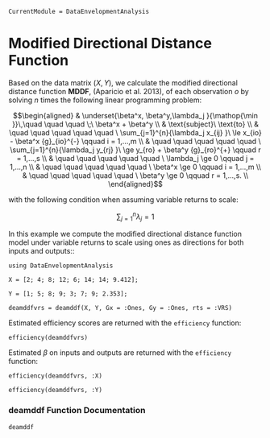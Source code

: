 ```@meta
CurrentModule = DataEnvelopmentAnalysis
```

# Modified Directional Distance Function

Based on the data  matrix $(X,Y)$, we calculate the modified directional distance function **MDDF**, (Aparicio et al. 2013), of each observation *o* by solving $n$ times the following linear programming problem:

```math
\begin{aligned}
  & \underset{\beta^x, \beta^y,\lambda_j }{\mathop{\min }}\,\quad \quad \quad \;\ \beta^x + \beta^y   \\
  & \text{subject}\ \text{to}  \\
  & \quad \quad \quad \quad \quad \ \sum_{j=1}^{n}{\lambda_j x_{ij} }\ \le x_{io} - \beta^x {g}_{io}^{-} \qquad i = 1,...,m  \\
  & \quad \quad \quad \quad \quad \ \sum_{j=1}^{n}{\lambda_j y_{rj} }\ \ge y_{ro} + \beta^y {g}_{ro}^{+} \qquad r = 1,...,s \\
  & \quad \quad \quad \quad \quad \ \lambda_j \ge 0 \qquad j = 1,...,n \\ 
  & \quad \quad \quad \quad \quad \ \beta^x \ge 0 \qquad i = 1,...,m  \\
  & \quad \quad \quad \quad \quad \ \beta^y \ge 0 \qquad r = 1,...,s.  \\
\end{aligned}
```

with the following condition when assuming variable returns to scale:
```math
\sum\nolimits_{j=1}^{n}\lambda_j=1
```

In this example we compute the modified directional distance function model under variable returns to scale using ones as directions for both inputs and outputs::
```@example mddf
using DataEnvelopmentAnalysis

X = [2; 4; 8; 12; 6; 14; 14; 9.412];

Y = [1; 5; 8; 9; 3; 7; 9; 2.353];

deamddfvrs = deamddf(X, Y, Gx = :Ones, Gy = :Ones, rts = :VRS)
```

Estimated efficiency scores are returned with the `efficiency` function:
```@example mddf
efficiency(deamddfvrs)
```

Estimated $\beta$ on inputs and outputs are returned with the `efficiency` function:
```@example mddf
efficiency(deamddfvrs, :X)
```

```@example mddf
efficiency(deamddfvrs, :Y)
```

### deamddf Function Documentation

```@docs
deamddf
```
